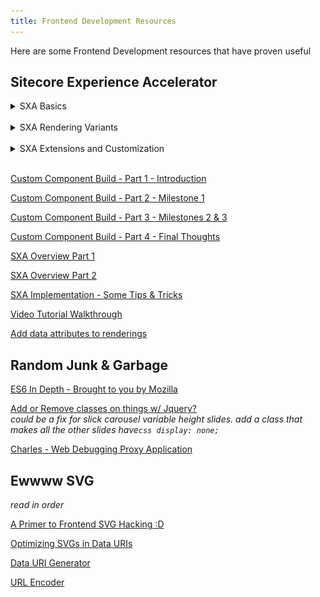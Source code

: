 ```yaml
---
title: Frontend Development Resources
---
```


Here are some Frontend Development resources that have proven useful

## Sitecore Experience Accelerator

<details>
<summary>SXA Basics</summary>
<details>
<summary>Tenant and Site Creation</summary>
<br />  

Right-click on ```Content``` node and a dropdown menu will appear. From here, follow ```Insert > Tenant```. If your site will have numerous sub-sites, you can either create a ```Tenant Folder``` which can house multiple ```Tenants```, or you can create a ```Tenant``` which can also house multiple ```Tenants```. Each Tenant has a set of Data Templates, which are stored in the Templates section which you can share within a Tenant. You can also share Rendering Variants, Themes, and Media. Think first about how your organizational structure should be reflected, then click the button to make the thing.  

When you right click on ```Content``` then select ```Insert > Tenant``` a Tenant creation wizard will appear. It's magical. It is a single-step wizard, so it's not really that magical. But you should give your Tenant a name according to the naming conventions you have agreed upon with your client and or team, and additionally, you can select which of the Modules you may need for your Tenant.

Once you have created your Tenant, it will appear along the following path; ```sitecore > Content > *new_tenant_you_created*```. If you select your tenant, you will be able to explore all of the relevant paths for your tenant, available modules, shared site information. Once you have created this tenant, you will notice that in some places along your sitecore folder tree, that some new folders have been created. i.e. ```sitecore > Templates *new_tenant_you_created*```. In that folder there will be a bunch of Data Templates. Same for the Media Library, ```sitecore > Media Library > Project > *new_tenant_you_created*```.

Next, right-click on the ```*new_tenant_you_created*```, and you will see a menu similar to when you right-click on the ```Content``` in your folder tree. Under ```Insert``` there are options to create a Site, Site Folder, or Insert From Template. Click ```Insert > Site``` and the Site wizard will load. This wizard is more complex than the first one we met, this is a 4-tabbed wizard. He will ask you about General, Modules, Theme, and Grid. Be ready.

Under General > Site name, tell the 4-tabbed wizard the name of your site. You will do this by clicking into the Site name field, then using the keyboard to type the name of your site. i.e. My Super Awesome Sitecore SXA Website. In the Host name field, you will have to tell the 4-tabbed wizard the URL for your website, but it will also need to be bound and that's a thing that BED people do, so as the presenter does, just skip that $***. In the Virtual folder field, the 4-tabbed wizard is curious if you would like to store your files anywhere other than the site root. Just leave it alone. Same with the Language dropdown; if you want anything other than English, select that, otherwise, leave it alone.

Moving on to the second tab in our 4-tabbed wizard, Modules, here you can select the modules that you may want preconfigured for your site. This time, think about what Modules you actually want, because sitecore will make all of them if you want, but that's a lot of time and data which you may not need to waste or use. If you happen to make an improper selection or miss a Module, you can fix that later on.

Welcome to the third tab in our 4-tabbed wizard, Theme. You can create a new theme by clicking the checkbox labeled *Create a new theme*. There also exists a default theme called *Wireframe*. Check the *Create a new theme* checkbox and in the *New theme name* input field, tell the 4-tabbed wizard the name of your new theme.

And... we've made it to the fourth and final tab in our 4-tabbed wizard, Grid. By default, there are THREE grid options; Bootstrap, Foundation, and Grid 960. Just go with Bootstrap and click that little blue Ok button in the bottom-right corner of the 4-tabbed wizard and the new *My Super Awesome Sitecore SXA Website* site will generate. It may take a while, go get a La Croíx or take a nap. Do NOT do anything else or the 4-tabbed wizard will destroy your computer and most of the internet.

Phew, you dodged a something by following directions well. Click the little blue Close button and now you will see your *My Super Awesome Sitecore SXA Website* site underneath your previously created Tenant, i.e. ```sitecore > Content > *new_tenant_you_created* > My Super Awesome Sitecore SXA Website```. Inside of your My Super Awesome Sitecore SXA Website in the folder tree, you can see a whole bunch of folders that have been made by the 4-tabbed wizard for you! He made; Home, Media, Data, Presentation, and Settings folders! Home stores all of your webpages, Media stores media, Data stores all of the different Modules you selected earlier (these will act as a datasource for your website), Presentation stores the different files that control how your website looks and behaves, and finally Settings allows you to change a bunch of settings for your site (404 page, 500 server error page control lives here). Under ```sitecore > Content > *new_tenant_you_created* > My Super Awesome Sitecore SXA Website > Settings > Site Grouping > My Super Awesome Sitecore SXA Website```, you can find the settings that you defined with the 4-tabbed wizard *General* tab.

A Site will share datasources with its tenant, but you will have control over theme and a virtual folder for the site will exist independent of the tenant. If you should ever need to delete your site, you can rihght-click on the site name in the folder tree and under *Scripts*, click the *Remove site* option. This will run a script that removes all of the folders which are specific to the site which you would like to remove. The *Are you sure you want to delete My Super Awesome Sitecore SXA Website?* wizard will launch to confirm your decision. If you are certain, you may click the blue *OK* button, if you would like to thank this wizard for saving you from making an egregious error, click the grey *Cancel* button, and the wizards disappearance will serve as acknowledgement of both your thanks and your error. There is a similar option available for Tenants that you wish to remove from your sitecore instance. Follow the above steps and meet the wizard.

If you had deselected a module when running though any of the wizards you have met before *(either the tenant one-step wizard, or the site 4-tabbed wizard)* and would like to add a module to them, right-click on the name of the site or tenant and under the *Scripts* menu, there is a script called *Add Site module*. Click that. The Add site module wizard will appear to help you in your search to add modules. If you have made any custom modules for sitecore and placed them in your sitecore instance, they would be available in the add module wizard if you had not selected them when making a tenant or site.
</details>
<details>
<summary>SXA Partial and Page Design Basics</summary>
<br />  

*Within SXA, you can use partial and page designs to create your UX layout.*

After datasource architecture, partial and page designs is a likely first step. Follow this path ```sitecore > Content > *my_tenant_name* > *my_site_name* > Presentation > Page || Partial Designs```. Partial Designs, i.e. a Header or Footer, are combined to create a Page Design. Right-click on ```Partial Designs``` then find ```Insert > Partial Design```. In the partial design wizard, give your partial design a name, i.e. Header, then click ok. Your new partial design will appear in the folder tree, right-click on that then click ```Experience Editor```, this will open the *Experience Editor*.

Within the *Experience Editor* you can drag and drop components into your partial design. In the *Experience Editor*, you will see (in the main part of the screen) a field that looks like a canvas (grey and white checkboard patterned), this is where the components for your partial design will go. There is a *header*, a *main*, and a *footer* for each partial design and when the page is rendered, these sections will be rendered in that order. For example, if you are making a Header component, but place the components for the partial design in a section that is not the header, then your Header Partial Design will not render in the header of your page.

![alt text](assets/images/sxa-basics/SXA-Experience-Editor-Canvas.png "SXA Experience Editor Canvas")
*SXA Experience Editor Canvas. The alternating white and blue squares are highlighting the *main* section of the partial design canvas area*

To add a component to the Header, drag the *Navigation* component from the right-hand side of the *Experience Editor* to the header section of the canvas. The *Navigation* component is nested under the *NAVIGATION* category of available components. Once the *Navigation* component is in the header section of the canvas, a toolbar for that component will appear (as seen below).

![alt text](assets/images/sxa-basics/SXA-Experience-Editor-Navigation-Component.png "SXA Experience Editor Navigation Component placed in header of Design Partial, toolbar active")
*SXA Experience Editor Navigation Component placed in header of Design Partial, toolbar active*

On the right-side of the toolbar for your placed component, there is a dropdown menu, labeled *More*, underneath which are additional options for your component. Click *More*, then click *Edit component properties* to open the *Control Properties* wizard. When the wizard opens, scroll to the bottom *Styling* section. Here you can change the style of your component. Under *Navigation*, click the *Big/Fat Navigation*, then scroll further to the *Navigation Settings* section of the wizard. In the *Navigation Settings* section of the *Control Properties* wizard you can adjust the levels of navigation. In the demo, the presenter changes the *Bottom Navigation Level* from the default of 2, to 1. Click the little blue *OK* button to save the changes to your component. You should now see a horizontal navigation. Click save.

![alt text](assets/images/sxa-basics/SXA-Experience-Editor-Component-Control-Properties-Wizard.png "SXA Experience Editor Component Control Properties Wizard")
*SXA Experience Editor Component Control Properties Wizard showing the Navigation Settings settings*

Back in the main folder tree of your project, right-click on ```Partial Designs``` then find ```Insert > Partial Design```. In the partial design wizard, give your partial design a name, i.e. Footer, then click ok. Your new partial design will appear in the folder tree, right-click on that then click ```Experience Editor```, this will open the *Experience Editor*.

Try inserting a *Rich Text* component into the footer section of your footer partial design. The *Rich Text* component is in the *PAGE CONTENT* section on the right-hand side of the partial design experience editor. Add some basic text, i.e. © 2019, then click the save icon in the top-left corner of the *Experience Editor*.

Back in the main folder tree again, in the *Partial Designs* folder of your site you should have a *Footer* and a *Header*. These can now be combined in a *Page Design*. Without a page design, there will be no way to render a page and page designs are dependent on partial designs. So far, the design partials that have been created are only within the header and footer sections of the page, applying those to a page design would still leave the *main* section of a page empty. If you are working on a specific page design layout that requires content to be in the *main* section of a page (show me a page that only has a header and a footer...), then you will need to build some partial designs that have components in the *main* section of them.

In the folder tree, right-click on *Page Designs* and ```Insert > Page Design```. In the *new page design* wizard, enter a name for the new item (the new page design).

![alt text](assets/images/sxa-basics/SXA-Experience-Editor-Page-Design-Insert.png "SXA Experience Editor Page Design Insert")
*SXA Experience Editor Page Design Insert menu*

Once you have named your new page, you will be presented with options for your new page. Under the *Designing* section, ALL shared *Partial Designs* are available to be selected for the page design. Clicking the name will move them over to the Selected area.

![alt text](assets/images/sxa-basics/SXA-Experience-Editor-Page-Design-Window.png "SXA Experience Editor Page Design Window")
*SXA Experience Editor Page Design Window*

Add your *Header*, *Footer*, and *Metadata* *Partial Designs*, then click the save icon in the upper right-hand corner of the screen. Now, if you follow your website folder tree to; ```Tenant > *site_name* > Home > Page_#``` then right-click and select *Experience Editor*, you will be taken to the Experience Editor for that page.

![alt text](assets/images/sxa-basics/SXA-Experience-Editor-Page-Design-Setup.png "SXA Experience Editor Page Design Setup")
*SXA Experience Editor Page Design Setup. You can select a page design here*

Leave the *Home* Page alone, but set the *Page* design type to the *Page Design* you have previously created. Save the setting (upper right-hand corner), you should then see the header and footer automatically assigned to your page.
</details>
<details>
<summary>Rendering Variants - Part 1 - The Basics</summary>
<br />  

*What are Rendering Variants and when should you use them?*

In Sitecore, most of the pages that display content can be rendered using *Rendering Variants*. In your project folder tree, look at ```sitecore > Templates > Project > Tenant > Blog Post```. Here you can *Build* a template that can be used to structure your blog posts.

![alt text](assets/images/sxa-basics/SXA-Experience-Editor-Rendering-Variants-Blog-Post-Template.png "SXA Experience Editor Rendering Variants Blog Post Template")
*SXA Experience Editor Rendering Variants Blog Post Template. Set up the fields needed for blog posts*

If you open a Blog Post in the sitecore *Experience Editor*, you can drop a *Page Content* component into the main section of the blog post (find this component in the *PAGE CONTENT* section of available components on the right-hand side of the *Experience Editor*). By default, the *Page Content* component will use the first found rendering variant. To make a new *Rendering Variant* definition, check the screenshot below.

![alt text](assets/images/sxa-basics/SXA-Experience-Editor-Rendering-Variants-Page-Content-Variant.png "SXA Experience Editor Rendering Variants Page Content Variant")
*SXA Experience Editor Rendering Variants Page Content Variant*

The *Variant Definition* wizard will launch and you can enter a new name for your variant definition. After you have named your rendering variant definition, it will appear under ```Page Content > *new_rendering_variant*```. You can now insert a variety of rendering variant renderers that will be available for your *new_rendering_variant*. Add a new *Field* and name it "Title" then set the *Tag* to h1. Make sure you click the *Save* button in the upper right-hand corner of the screen.

![alt text](assets/images/sxa-basics/SXA-Experience-Editor-Rendering-Variants-Page-Content-Variant-Add-Field.png "SXA Experience Editor Rendering Variants Page Content Variant Add Field")
*SXA Experience Editor Rendering Variants Page Content Variant Add Field*

Now that you've added a field to your rendering variant, add another! This time add a field and name it *Author*. In the *Variant Details* section, set the *Tag* to a ```<span>```. In the *Data attributes* section of your new field, you can specify inline style attributes, but don't.

![alt text](assets/images/sxa-basics/SXA-Experience-Editor-Rendering-Variants-Page-Content-Variant-Add-Field-Data-Attributes.png "SXA Experience Editor Rendering Variants Page Content Variant Add Field Data Attributes")
*SXA Experience Editor Rendering Variants Page Content Variant Add Field Data Attributes Inline Styling… Please DON'T*

Now, if you click the *Save* button (you should hopefully know where it is by now, but if not... it is in the upper right-hand corner), you can load up your *Blog Post* page and see that you now have an author field in your render variant. As you add additional content to your rendering variant, you can simply reorder the items by dragging and dropping them within the folder tree, otherwise, sitecore will order them in the order they were created.

Add a *Date* field to your rendering variant, name it however you like, play with the settings, i.e. format of date (hint: there is a dropdown within the *Date* rendering variant component settings), save it, reorder it from within your folder tree, then check the result on your *Blog Post* page. Try adding an ```<hr>``` by using the *HTML Tag* element type.

When exposing content that has been defined in a page type, make sure to set up fields in your rendering variant that match the different fields in your page. i.e. if you have an image and it is called *MyImage* make sure that the *Field Name* matches.

In order to provide some additional structure to all of these items that you are generating to build a rendering variant, adding *Section* elements to your rendering variant can help keep things organized. Just as you've added a *Field* or an *HTML Tag*, right-click on the rendering variant name and ```Insert > Section```. Name your sections semantically, i.e. *Header*, *Main*, *Footer*. Then, you can drag and drop your different elements into your sections. *Sections* can also be styled via *Data attributes*, but DON'T

![alt text](assets/images/sxa-basics/SXA-Experience-Editor-Rendering-Variants-Page-Content-Variant-Add-Section.png "SXA Experience Editor Rendering Variants Page Content Variant Add Sections")
*SXA Experience Editor Rendering Variants Page Content Variant Add Sections. You can organize your render variant with sections*

Great, now you've manually built a rendering variant and applied it to a *Blog Post*, but you are missing the automation that sitecore and SXA brings. Let's make a *Partial Design* from all of this work.

![alt text](assets/images/sxa-basics/SXA-Experience-Editor-Rendering-Variants-Page-Content-Variant-Insert-Partial-Design.png "SXA Experience Editor Rendering Variants Page Content Variant Insert Partial Design")
*SXA Experience Editor Rendering Variants Page Content Variant Insert Partial Design. Let's make a partial design out of our rendering variant*

![alt text](assets/images/sxa-basics/SXA-Experience-Editor-Rendering-Variants-Page-Content-Variant-Insert-Partial-Design-Wizard.png "SXA Experience Editor Rendering Variants Page Content Variant Insert Partial Design Wizard")
*SXA Experience Editor Rendering Variants Page Content Variant Insert Partial Design Wizard. Let's make a partial design out of our rendering variant*

Once you have created the partial design, drop the *Page Content* component into the *main* section of the page, then set the *Variant* to the variant you have previously been working with in this chapter. Save your thing. Then create a *Page Design* so that you can assign the just created *Partial Design* to the *Page Design*.

![alt text](assets/images/sxa-basics/SXA-Experience-Editor-Rendering-Variants-Page-Content-Variant-Insert-Page-Design.png "SXA Experience Editor Rendering Variants Page Content Variant Insert Page Design")
*SXA Experience Editor Rendering Variants Page Content Variant Insert Page Design.*

![alt text](assets/images/sxa-basics/SXA-Experience-Editor-Rendering-Variants-Page-Content-Variant-Insert-Page-Design-Wizard.png "SXA Experience Editor Rendering Variants Page Content Variant Insert Page Design Wizard")
*SXA Experience Editor Rendering Variants Page Content Variant Insert Page Design Wizard*

After giving your *Page Design* a name, in the next dialogue wizard that appears, you will have to assign the *Partial Designs* to your *Page Design*. Save that, then you will be able to associate your new *Page Design* with whatever type page needed, in this case *Blog Post*. Do that in the *Site Page Designs* menu at the top-center of the screen.
</details>
<details>
<summary>Create Fixed Layouts with the Page Content Component</summary>
<br />  

*With the Page Content Component, you can speed up development by creating Fixed Layouts*

The recommended approach to using SXA is to give content authors freedom for Landing Pages, allow them to arrange components how they like. But for the more detailed pages, for example a blog page or a news article, it's better to create fixed layouts so that your visitors are not disoriented navigating through your site. This is where the *Page Content Component* comes in handy. It can read all of the different fields and values of your different pages and display them in a certain layout. Navigate to ```Templates > Project > *your_tenant* > Custom templates```. If you do not have the *Custom templates* folder, create one, otherwise, right-click on the *Custom templates* folder and ```Insert > New Template```, this will launch the *New Template* wizard. The *New Template* wizard will guide you through the *New Template* creation process. Give your new template a name.

![alt text](assets/images/sxa-basics/SXA-Experience-Editor-Create-Fixed-Layout-Custom-Template.png "SXA Experience Editor Create Fixed Layout Custom Template")
*SXA Experience Editor Create Fixed Layout Custom Template*

In the *New Template* wizard, after you have given it a name, select the *Base template*. The video example provides the following path ```Templates > Project > *new_tenant* > Page```. After you have selected the *Base template*, click *Next* to save your *New Template*. Locate your new template in your project folder tree, then select it by clicking on its name. On the right-hand side of the project folder tree, options related to your new template will open up.

![alt text](assets/images/sxa-basics/SXA-Experience-Editor-Create-Fixed-Layout-Custom-Template-Options.png "SXA Experience Editor Create Fixed Layout Custom Template Options")
*SXA Experience Editor Create Fixed Layout Custom Template Options*

In the *Builder* tab for the new template, add a section named *Content* then define 2 additional fields below the new section name:

<table>
  <thead>
    <tr>
      <th>Name</th>
      <th>Type</th>
    </tr>
  </thead>
  <tbody>
    <tr>
      <td>Summary</td>
      <td>Multi-Line Text</td>
    </tr>
    <tr>
      <td>Publishdate</td>
      <td>Date</td>
    </tr>
  </tbody>
</table>

Now that you have your new fixed layout, go to ```sitecore > Content > *tenant_name* > *site_name* > Home``` and right-click on *Home*. You should be able to click *Insert* and see your new fixed layout that was just created as an option when creating a new page for your site. Select the new fixed layout type and give your page a name. If everything has been correctly set up, you should now see your new page with the fields that were established above.

![alt text](assets/images/sxa-basics/SXA-Experience-Editor-Create-Fixed-Layout-Custom-Template-Applied.png "SXA Experience Editor Create Fixed Layout Custom Template Applied")
*SXA Experience Editor Create Fixed Layout Custom Template Applied*

Using your new template, you can create new pages that have the type of your template and each page will be generated according to how you defined the template. Finally a shoutout to FED, it is said that with the basic structure of our pages defined, we are free to style the page the way we need. Yay SXA ?!
</details>
<details>
<summary>Creating and Working with Styles</summary>
<br />  

*Styles can be used by both your Frontend Developers and your end users, Content Authors or Marketers*

Following the path ```sitecore > Content > *tenant_name* > *site_name* > Presentation > Styles``` you can configure your own styles. Inside of the path, you will find many directories related to the various components in sitecore. See the following photo for more information.

![alt text](assets/images/sxa-basics/SXA-Experience-Editor-Creating-Working-Styles-Individual-Definition.png "SXA Experience Editor Creating and Working with Styles, an Individual Style Definition")
*SXA Experience Editor Creating and Working with Styles, an Individual Style Definition*

Within the *Style Definition*, whatever is typed in the *Value* field will be the class name (see above *Value* background-color-dg). This *Style Definition* will now be available to apply to components when you are working on a page in the *Experience Editor*. Simply click the component you would like to apply the style to, when the component editor window appears, click *More* then *Edit component properties*

![alt text](assets/images/sxa-basics/SXA-Experience-Editor-Creating-Working-Styles-Component-Styling.png "SXA Experience Editor Creating and Working with Styles, Styling a Component")
*SXA Experience Editor Creating and Working with Styles, Styling a Component*

From the above, you will be brought to a *Control Properties* wizard for the component you are working with. If you scroll down, you will find all of the style definitions that are available to the particular component you are working with.

![alt text](assets/images/sxa-basics/SXA-Experience-Editor-Creating-Working-Styles-Component-Styling-Wizard.png "SXA Experience Editor Creating and Working with Styles, Component Control Properties Wizard")
*SXA Experience Editor Creating and Working with Styles, Component Control Properties Wizard*
</details>
<details>
<summary>The SXA Themes - Structure and Inheritence</summary>
<br />  

*The overall look and feel of a website is because of a theme.*

sitecore / SXA comes with a two base themes; Wireframes & Wireframes (deprecated). There is also a set of *Base Themes* that style components. When you create a Tenant and then a site, you will also get a corresponding Tenant / site set of folders in the *Themes* folder. This is where you place your site theme. Back up the folder tree, in ```sitecore > Content > *tenant_name* > *site_name*```, if you click on the site_name, you can export the site to hand off to a FED team to implement the styling. Check the screenshots below.

![alt text](assets/images/sxa-basics/SXA-Experience-Editor-Theming-Export-Site-Theme.png "SXA Experience Editor Theming, Export Site Theme")
*SXA Experience Editor Theming, Export Site Theme*

![alt text](assets/images/sxa-basics/SXA-Experience-Editor-Theming-Export-Site-Theme-Wizard.png "SXA Experience Editor Theming, Export Site Theme Wizard")
*SXA Experience Editor Theming, Export Site Theme Wizard. Here you can select different options for exporting your site theme*

In the export site theme wizard shown above, there are a variety of settings that you may need to change when exporting your site theme.

* Device - If there is more than one device-based theme available for your site, more options would appear
* Language - If there are additional languages activated for your site instance, more options would appear
* Pages in buckets - Not very clear what this does, but you can select Ignore, Include, or One of template
* Export to - .zip file or server location? Should be pretty self explanatory
* Exported content - entire Site? a Branch? or a Single page? Your needs should dictate the choice you make here
* Mode - Either you can re-import the site later on by making it importable, or not...

Once you have made the difficult choices with the export site theme wizard, click the button labeled *Next*. Your site will export, there is even a delightful animation to keep you distracted while the wizard works his magic.

![alt text](assets/images/sxa-basics/SXA-Experience-Editor-Theming-Export-Site-Theme-Exporting.gif "SXA Experience Editor Theming, Export Site Theme Exporting Animation")
*SXA Experience Editor Theming, Export Site Theme Exporting Animation for your enjoyment*

After the wizard is done, you can download your .zip file. *If you chose that option in the intial setup* Abruptly moving on, let's talk about *gulp* files. The *gulp* is a task runner. Read more about [*gulp*](https://gulpjs.com/). In sitecore, and any project that uses *gulp*, once configured, there are various tasks that do things.

![alt text](assets/images/sxa-basics/SXA-Experience-Editor-Theming-Export-Site-Theme-Gulp.png "SXA Experience Editor Theming, Export Site Theme Gulp task list")
*SXA Experience Editor Theming, Export Site Theme Gulp task list*

In the *sass* folder, there are *sass* files. In passing, we know that the *sass* will be handled by the *gulp*. In the *fonts* folder, there are fonts. In the *images* folder, there are images. And in the *styles* folder, there are styles.

Imagine for a moment that your client would like a theme just for Christmas. Don't overwrite your style files! Make a new site theme! Right-click on your site name in the folder tree, then follow ```Scripts > New Site Theme```. The *New Site Theme* script will run and eventually open the *Create a new SXA site theme.* wizard. Tell the wizard all of the things.

![alt text](assets/images/sxa-basics/SXA-Experience-Editor-Theming-New-Site-Theme.png "SXA Experience Editor Theming, New Site Theme")
*SXA Experience Editor Theming, New Site Theme*

![alt text](assets/images/sxa-basics/SXA-Experience-Editor-Theming-New-Site-Theme-Script-Running.png "SXA Experience Editor Theming, New Site Theme Script Running")
*SXA Experience Editor Theming, New Site Theme Script Running*

![alt text](assets/images/sxa-basics/SXA-Experience-Editor-Theming-New-Site-Theme-Wizard.png "SXA Experience Editor Theming, New Site Theme Wizard")
*SXA Experience Editor Theming, New Site Theme Wizard*

After naming your new theme, you can just click next. The *New Site Theme* script will then finish up. The amount of time that the *New Site Theme* script takes to run is directly correlated to the processing power of your computer. Once hell has frozen over, your new theme will be somewhere... maybe ```... > Themes > *tenant_name* > *site_name*```. Now that you have your new theme, you can make all the required changes and the changes will only affect that theme! And 3 minutes of clicking around later... You can make all the required changes and the changes will only affect that theme! Seriously, there was nothing useful stated at the end of the video.
</details>
<details>
<summary>Introduction to Responsive Grid Settings for Components</summary>
<br />  

Jumping right in... in the *Experience Editor* turn on the *Grid*, it is under the *VIEW* tab at the top of the *Experience Editor*. Then, back in the canvas section of the *Experience Editor*, you will see the grid when you click on a section of the page i.e. header, main, footer.

![alt text](assets/images/sxa-basics/SXA-Experience-Editor-Responsive-Grid-Turn-On.png "SXA Experience Editor Responsive Grid, turn it on")
*SXA Experience Editor Responsive Grid, turn it on*

![alt text](assets/images/sxa-basics/SXA-Experience-Editor-Responsive-Grid-Show.png "SXA Experience Editor Responsive Grid, this is how it looks")
*SXA Experience Editor Responsive Grid, this is how it looks when you are working on the component canvas with the grid turned on*

The columns shown above are the grid. There are likely to always be 12 columns. These columns are used to lay out components and content. You will need to tell the components how much space they are allowed to take, i.e. how many columns wide they can be. Add a *Rich Text* component to the main area of your canvas. Add some lorem ipsum placeholder text to your *Rich Text* component. Hit save in the upper right-hand corner of the *Experience Editor*. If you do not hit save and start making adjustments to the grid settings for your component, it is possible that your changes will be lost and no one wants that, except for the *Experience Editor*... Anyway, it is always good practice to save. With your component selected, click *More* on the component editor panel, then *Edit component properties* to bring up the component properties dialogue window.

![alt text](assets/images/sxa-basics/SXA-Experience-Editor-Responsive-Grid-Edit-Component.png "SXA Experience Editor Responsive Grid, edit the component")
*SXA Experience Editor Responsive Grid, edit the component*

![alt text](assets/images/sxa-basics/SXA-Experience-Editor-Responsive-Grid-Edit-Component-Dialogue.png "SXA Experience Editor Responsive Grid, edit the component with this dialogue window")
*SXA Experience Editor Responsive Grid, edit the component with this dialogue window. See the grid settings?*

The component grid settings are organized by a mobile first approach, from smallest device type to largest. In the above screenshot, *Compact Phones* is set to 12, which means that this component will take up all of the available column space and since no other devices types have settings applies, they will inherit from the *Compact Phones* setting. If you would like to modify the components column settings for other device types, simply click on the dropdown menu next to the device name and set the number of columns you would like the component to use accordingly. If you skip a device type, the setting from a higher level device type will be inherited until the next definition is reached. i.e. if the *Compact Phones* and *Tablets* have settings, but no other devices are set, then *Phones* will inherit its settings from *Compact Phones* and *Laptops* & *Desktops* will inherit their settings from *Tablets*. yay. Set the *Tablets* column settings to 6. Save.

Add another *Rich Text* component as above and repeat the steps to make it take up 6 columns. Now you should have something that looks like this:

![alt text](assets/images/sxa-basics/SXA-Experience-Editor-Responsive-Grid-6-Col-Components.png "SXA Experience Editor Responsive Grid, these two Rich Text components have their columns set to 6 for devices Tablets and up")
*SXA Experience Editor Responsive Grid, these two Rich Text components have their columns set to 6 for devices Tablets and up*

If you would like to confirm that the column settings you have made are in fact working, open up the Chrome inspector and toggle the responsive view mode or resize your browser window and watch the magic unfold.

The most important thing is to remember that you have 12 columns to work with.
</details>
<details>
<summary>Configuring and Working with Shared Sites</summary>
<br />  

*Working with shared sites, how to configure them, and what you can do with them*

Imagine a real-life company (this is what a *tenant* is in sitecore) with multiple brand sites (these would be the sites that live under the company *tenant*) that have some shared content (about us, contact, something else?), wouldn't it be nice to be able to manage this shared content in a central place and not have duplicate content? The suggested approach here would be to literally create a site instance that serves as a central repository, then in however many site instances you have to create, you can use the central repository assets, components, etc for your other sites. If you click on your tenant folder, the right-hand side of your screen will show the *Content* viewer for your tenant. If you scroll down the *Content* view, you will hit a *Sharing* section where you can configure sites that are Shared or not. In the following screenshot, *Central Repository* has been added to the *Shared sites*. Other sites will now be able to use content that exists on the *Central Repository*.

![alt text](assets/images/sxa-basics/SXA-Experience-Editor-Shared-Sites-Setup.png "SXA Experience Editor Shared Sites, see the Central Repository added to the shared sites")
*SXA Experience Editor Shared Sites, see the Central Repository added to the shared sites*

Now that a shared site has been set for the tenant, when adding components in the *Experience Editor*, you will be able to *Select the Associated Content* and will see the shared site that wasjust set up as an option for the associated content.

![alt text](assets/images/sxa-basics/SXA-Experience-Editor-Shared-Sites-Associated-Content.png "SXA Experience Editor Shared Sites, set up the associated content for the component")
*SXA Experience Editor Shared Sites, set up the associated content for the component*

Another thing you can do with shared sites is work with rendering variants. In the following screenshot, you can see that the *Contact* component in the *Experience Editor* has 2 available variants which come from the central repository that was established earlier.

![alt text](assets/images/sxa-basics/SXA-Experience-Editor-Shared-Sites-Rendering-Variants.png "SXA Experience Editor Shared Sites, this component has 2 rendering variants available from the central repository")
*SXA Experience Editor Shared Sites, this component has 2 rendering variants available from the central repository*

Another aspect of shared sites is that their *Page Designs* and *Partial Designs* are available to be used by other sites. Styles are also available from shared sites. As seen previously, when a component is selected in the *Experience Editor*, click on *More*, then *Edit component properties*. In here you can add classes that come from the central repository.
</details>
</details>
<br />
<details>
<summary>SXA Rendering Variants</summary>
<details>
<summary>Part 1 - The Basics</summary>
<br />  

*What are Rendering Variants and when should you use them?*

In Sitecore, most of the pages that display content can be rendered using *Rendering Variants*. In your project folder tree, look at ```sitecore > Templates > Project > Tenant > Blog Post```. Here you can *Build* a template that can be used to structure your blog posts.

![alt text](assets/images/sxa-basics/SXA-Experience-Editor-Rendering-Variants-Blog-Post-Template.png "SXA Experience Editor Rendering Variants Blog Post Template")
*SXA Experience Editor Rendering Variants Blog Post Template. Set up the fields needed for blog posts*

If you open a Blog Post in the sitecore *Experience Editor*, you can drop a *Page Content* component into the main section of the blog post (find this component in the *PAGE CONTENT* section of available components on the right-hand side of the *Experience Editor*). By default, the *Page Content* component will use the first found rendering variant. To make a new *Rendering Variant* definition, check the screenshot below.

![alt text](assets/images/sxa-basics/SXA-Experience-Editor-Rendering-Variants-Page-Content-Variant.png "SXA Experience Editor Rendering Variants Page Content Variant")
*SXA Experience Editor Rendering Variants Page Content Variant*

The *Variant Definition* wizard will launch and you can enter a new name for your variant definition. After you have named your rendering variant definition, it will appear under ```Page Content > *new_rendering_variant*```. You can now insert a variety of rendering variant renderers that will be available for your *new_rendering_variant*. Add a new *Field* and name it "Title" then set the *Tag* to h1. Make sure you click the *Save* button in the upper right-hand corner of the screen.

![alt text](assets/images/sxa-basics/SXA-Experience-Editor-Rendering-Variants-Page-Content-Variant-Add-Field.png "SXA Experience Editor Rendering Variants Page Content Variant Add Field")
*SXA Experience Editor Rendering Variants Page Content Variant Add Field*

Now that you've added a field to your rendering variant, add another! This time add a field and name it *Author*. In the *Variant Details* section, set the *Tag* to a ```<span>```. In the *Data attributes* section of your new field, you can specify inline style attributes, but don't.

![alt text](assets/images/sxa-basics/SXA-Experience-Editor-Rendering-Variants-Page-Content-Variant-Add-Field-Data-Attributes.png "SXA Experience Editor Rendering Variants Page Content Variant Add Field Data Attributes")
*SXA Experience Editor Rendering Variants Page Content Variant Add Field Data Attributes Inline Styling… Please DON'T*

Now, if you click the *Save* button (you should hopefully know where it is by now, but if not... it is in the upper right-hand corner), you can load up your *Blog Post* page and see that you now have an author field in your render variant. As you add additional content to your rendering variant, you can simply reorder the items by dragging and dropping them within the folder tree, otherwise, sitecore will order them in the order they were created.

Add a *Date* field to your rendering variant, name it however you like, play with the settings, i.e. format of date (hint: there is a dropdown within the *Date* rendering variant component settings), save it, reorder it from within your folder tree, then check the result on your *Blog Post* page. Try adding an ```<hr>``` by using the *HTML Tag* element type.

When exposing content that has been defined in a page type, make sure to set up fields in your rendering variant that match the different fields in your page. i.e. if you have an image and it is called *MyImage* make sure that the *Field Name* matches.

In order to provide some additional structure to all of these items that you are generating to build a rendering variant, adding *Section* elements to your rendering variant can help keep things organized. Just as you've added a *Field* or an *HTML Tag*, right-click on the rendering variant name and ```Insert > Section```. Name your sections semantically, i.e. *Header*, *Main*, *Footer*. Then, you can drag and drop your different elements into your sections. *Sections* can also be styled via *Data attributes*, but DON'T

![alt text](assets/images/sxa-basics/SXA-Experience-Editor-Rendering-Variants-Page-Content-Variant-Add-Section.png "SXA Experience Editor Rendering Variants Page Content Variant Add Sections")
*SXA Experience Editor Rendering Variants Page Content Variant Add Sections. You can organize your render variant with sections*

Great, now you've manually built a rendering variant and applied it to a *Blog Post*, but you are missing the automation that sitecore and SXA brings. Let's make a *Partial Design* from all of this work.

![alt text](assets/images/sxa-basics/SXA-Experience-Editor-Rendering-Variants-Page-Content-Variant-Insert-Partial-Design.png "SXA Experience Editor Rendering Variants Page Content Variant Insert Partial Design")
*SXA Experience Editor Rendering Variants Page Content Variant Insert Partial Design. Let's make a partial design out of our rendering variant*

![alt text](assets/images/sxa-basics/SXA-Experience-Editor-Rendering-Variants-Page-Content-Variant-Insert-Partial-Design-Wizard.png "SXA Experience Editor Rendering Variants Page Content Variant Insert Partial Design Wizard")
*SXA Experience Editor Rendering Variants Page Content Variant Insert Partial Design Wizard. Let's make a partial design out of our rendering variant*

Once you have created the partial design, drop the *Page Content* component into the *main* section of the page, then set the *Variant* to the variant you have previously been working with in this chapter. Save your thing. Then create a *Page Design* so that you can assign the just created *Partial Design* to the *Page Design*.

![alt text](assets/images/sxa-basics/SXA-Experience-Editor-Rendering-Variants-Page-Content-Variant-Insert-Page-Design.png "SXA Experience Editor Rendering Variants Page Content Variant Insert Page Design")
*SXA Experience Editor Rendering Variants Page Content Variant Insert Page Design.*

![alt text](assets/images/sxa-basics/SXA-Experience-Editor-Rendering-Variants-Page-Content-Variant-Insert-Page-Design-Wizard.png "SXA Experience Editor Rendering Variants Page Content Variant Insert Page Design Wizard")
*SXA Experience Editor Rendering Variants Page Content Variant Insert Page Design Wizard*

After giving your *Page Design* a name, in the next dialogue wizard that appears, you will have to assign the *Partial Designs* to your *Page Design*. Save that, then you will be able to associate your new *Page Design* with whatever type page needed, in this case *Blog Post*. Do that in the *Site Page Designs* menu at the top-center of the screen.
</details>
<details>
<summary>Part 2 - Working with References and Links</summary>
<br />  

Following up on the previous *Rendering Variants* *Blog Post* has been extended. The Author / Single-Line Text has been subbed for Authors / Multiroot Treelist with a dynamic source.

![alt text](assets/images/sxa-rendering-variants/SXA-Rendering-Variants-Working-References-Links-Dynamic-Source.png "SXA Rendering Variants Working with References and Links Dynamic Source Example ")
*SXA Rendering Variants Working with References and Links Dynamic Source Example*

To set up the dynamic source for the *Blog Post*, a new folder has been added ```sitecore > Content > *tenant_name* > *site_name* > Data > *new_folder_name*```, in this case the new folder is called *Authors* and a bunch of authors have been added. A new rendering variant is required for this new set of *Data*.
</details>
<details>
<summary>Part 3 - Querying Content</summary>
<br />  

<!-- *What are Rendering Variants and when should you use them?*

In Sitecore, most of the pages that display content can be rendered using *Rendering Variants*. In your project folder tree, look at ```sitecore > Templates > Project > Tenant > Blog Post```. Here you can *Build* a template that can be used to structure your blog posts.

![alt text](assets/images/sxa-basics/SXA-Experience-Editor-Rendering-Variants-Blog-Post-Template.png "SXA Experience Editor Rendering Variants Blog Post Template")
*SXA Experience Editor Rendering Variants Blog Post Template. Set up the fields needed for blog posts* -->
</details>
<details>
<summary>Part 4 - Placeholders and Placeholder Restrictions</summary>
<br />  

<!-- *What are Rendering Variants and when should you use them?*

In Sitecore, most of the pages that display content can be rendered using *Rendering Variants*. In your project folder tree, look at ```sitecore > Templates > Project > Tenant > Blog Post```. Here you can *Build* a template that can be used to structure your blog posts.

![alt text](assets/images/sxa-basics/SXA-Experience-Editor-Rendering-Variants-Blog-Post-Template.png "SXA Experience Editor Rendering Variants Blog Post Template")
*SXA Experience Editor Rendering Variants Blog Post Template. Set up the fields needed for blog posts* -->
</details>
<details>
<summary>Part 5 - Edit Frames</summary>
<br />  

<!-- *What are Rendering Variants and when should you use them?*

In Sitecore, most of the pages that display content can be rendered using *Rendering Variants*. In your project folder tree, look at ```sitecore > Templates > Project > Tenant > Blog Post```. Here you can *Build* a template that can be used to structure your blog posts.

![alt text](assets/images/sxa-basics/SXA-Experience-Editor-Rendering-Variants-Blog-Post-Template.png "SXA Experience Editor Rendering Variants Blog Post Template")
*SXA Experience Editor Rendering Variants Blog Post Template. Set up the fields needed for blog posts* -->
</details>
<details>
<summary>Part 6 - Responsive Images</summary>
<br />  

<!-- *What are Rendering Variants and when should you use them?*

In Sitecore, most of the pages that display content can be rendered using *Rendering Variants*. In your project folder tree, look at ```sitecore > Templates > Project > Tenant > Blog Post```. Here you can *Build* a template that can be used to structure your blog posts.

![alt text](assets/images/sxa-basics/SXA-Experience-Editor-Rendering-Variants-Blog-Post-Template.png "SXA Experience Editor Rendering Variants Blog Post Template")
*SXA Experience Editor Rendering Variants Blog Post Template. Set up the fields needed for blog posts* -->
</details>
<details>
<summary>Part 7 - Tokens</summary>
<br />  

<!-- *What are Rendering Variants and when should you use them?*

In Sitecore, most of the pages that display content can be rendered using *Rendering Variants*. In your project folder tree, look at ```sitecore > Templates > Project > Tenant > Blog Post```. Here you can *Build* a template that can be used to structure your blog posts.

![alt text](assets/images/sxa-basics/SXA-Experience-Editor-Rendering-Variants-Blog-Post-Template.png "SXA Experience Editor Rendering Variants Blog Post Template")
*SXA Experience Editor Rendering Variants Blog Post Template. Set up the fields needed for blog posts* -->
</details>
<details>
<summary>Part 8 - Basics Revisited</summary>
<br />  

<!-- *What are Rendering Variants and when should you use them?*

In Sitecore, most of the pages that display content can be rendered using *Rendering Variants*. In your project folder tree, look at ```sitecore > Templates > Project > Tenant > Blog Post```. Here you can *Build* a template that can be used to structure your blog posts.

![alt text](assets/images/sxa-basics/SXA-Experience-Editor-Rendering-Variants-Blog-Post-Template.png "SXA Experience Editor Rendering Variants Blog Post Template")
*SXA Experience Editor Rendering Variants Blog Post Template. Set up the fields needed for blog posts* -->
</details>
</details>
<br />
<details>
<summary>SXA Extensions and Customization</summary>
<details>
<summary>Create Custom SXA Module - Social Feed</summary>
<br />  

<!-- *What are Rendering Variants and when should you use them?*

In Sitecore, most of the pages that display content can be rendered using *Rendering Variants*. In your project folder tree, look at ```sitecore > Templates > Project > Tenant > Blog Post```. Here you can *Build* a template that can be used to structure your blog posts.

![alt text](assets/images/sxa-basics/SXA-Experience-Editor-Rendering-Variants-Blog-Post-Template.png "SXA Experience Editor Rendering Variants Blog Post Template")
*SXA Experience Editor Rendering Variants Blog Post Template. Set up the fields needed for blog posts* -->
</details>
<details>
<summary>Custom Field Type General Link with Phone</summary>
<br />  

<!-- *What are Rendering Variants and when should you use them?*

In Sitecore, most of the pages that display content can be rendered using *Rendering Variants*. In your project folder tree, look at ```sitecore > Templates > Project > Tenant > Blog Post```. Here you can *Build* a template that can be used to structure your blog posts.

![alt text](assets/images/sxa-basics/SXA-Experience-Editor-Rendering-Variants-Blog-Post-Template.png "SXA Experience Editor Rendering Variants Blog Post Template")
*SXA Experience Editor Rendering Variants Blog Post Template. Set up the fields needed for blog posts* -->
</details>
<details>
<summary>Search Non Page Items in SXA</summary>
<br />  

<!-- *What are Rendering Variants and when should you use them?*

In Sitecore, most of the pages that display content can be rendered using *Rendering Variants*. In your project folder tree, look at ```sitecore > Templates > Project > Tenant > Blog Post```. Here you can *Build* a template that can be used to structure your blog posts.

![alt text](assets/images/sxa-basics/SXA-Experience-Editor-Rendering-Variants-Blog-Post-Template.png "SXA Experience Editor Rendering Variants Blog Post Template")
*SXA Experience Editor Rendering Variants Blog Post Template. Set up the fields needed for blog posts* -->
</details>
<details>
<summary>NVelocity Extensions</summary>
<br />  

<!-- *What are Rendering Variants and when should you use them?*

In Sitecore, most of the pages that display content can be rendered using *Rendering Variants*. In your project folder tree, look at ```sitecore > Templates > Project > Tenant > Blog Post```. Here you can *Build* a template that can be used to structure your blog posts.

![alt text](assets/images/sxa-basics/SXA-Experience-Editor-Rendering-Variants-Blog-Post-Template.png "SXA Experience Editor Rendering Variants Blog Post Template")
*SXA Experience Editor Rendering Variants Blog Post Template. Set up the fields needed for blog posts* -->
</details>
<details>
<summary>Customize the XA RTE Profile</summary>
<br />  

<!-- *What are Rendering Variants and when should you use them?*

In Sitecore, most of the pages that display content can be rendered using *Rendering Variants*. In your project folder tree, look at ```sitecore > Templates > Project > Tenant > Blog Post```. Here you can *Build* a template that can be used to structure your blog posts.

![alt text](assets/images/sxa-basics/SXA-Experience-Editor-Rendering-Variants-Blog-Post-Template.png "SXA Experience Editor Rendering Variants Blog Post Template")
*SXA Experience Editor Rendering Variants Blog Post Template. Set up the fields needed for blog posts* -->
</details>
</details>
<br />

[Custom Component Build - Part 1 - Introduction](https://www.nishtechinc.com/en/Blog/2018/November/Nuptial-Experiment-Introduction)

[Custom Component Build - Part 2 - Milestone 1](https://www.nishtechinc.com/en/Blog/2018/November/Nuptial-Experiment-Part-2)

[Custom Component Build - Part 3 - Milestones 2 & 3](https://www.nishtechinc.com/en/Blog/2018/November/Nuptial-Experiment-Part-3)

[Custom Component Build - Part 4 - Final Thoughts](https://www.nishtechinc.com/en/Blog/2018/November/Nuptial-Experiment-Final-Thoughts)

[SXA Overview Part 1](https://www.velir.com/blog/2017/10/16/tour-sitecore-experience-accelerator-sxa-part-1)

[SXA Overview Part 2](https://www.velir.com/blog/2017/10/16/tour-sitecore-experience-accelerator-sxa-part-2)

[SXA Implementation - Some Tips & Tricks](https://www.sidewalk.be/articles/the-sitecore-sxa-journey-discover-tips-and-tricks-when-implementing-an-sxa-website)

[Video Tutorial Walkthrough](https://www.reddit.com/r/sitecore/comments/bdihvd/sitecore_sxa_tutorials_sxa_1_8_full_site_step_by/)

[Add data attributes to renderings](http://blog.martinmiles.net/post/how-to-add-id-and-data-attributes-to-a-rendering-variant-in-sxa)

## Random Junk & Garbage

[ES6 In Depth - Brought to you by Mozilla](https://hacks.mozilla.org/category/es6-in-depth/)

[Add or Remove classes on things w/ Jquery?](http://jsfiddle.net/ak9Lnrjj/10/)  
*could be a fix for slick carousel variable height slides. add a class that makes all the other slides have```css display: none;```* 

[Charles - Web Debugging Proxy Application](https://www.charlesproxy.com)

## Ewwww SVG

*read in order*

[A Primer to Frontend SVG Hacking :D](https://dbushell.com/2013/02/04/a-primer-to-front-end-svg-hacking/)

[Optimizing SVGs in Data URIs](https://codepen.io/tigt/post/optimizing-svgs-in-data-uris)

[Data URI Generator](https://dopiaza.org/tools/datauri/index.php)

[URL Encoder](https://www.urlencoder.org/)
